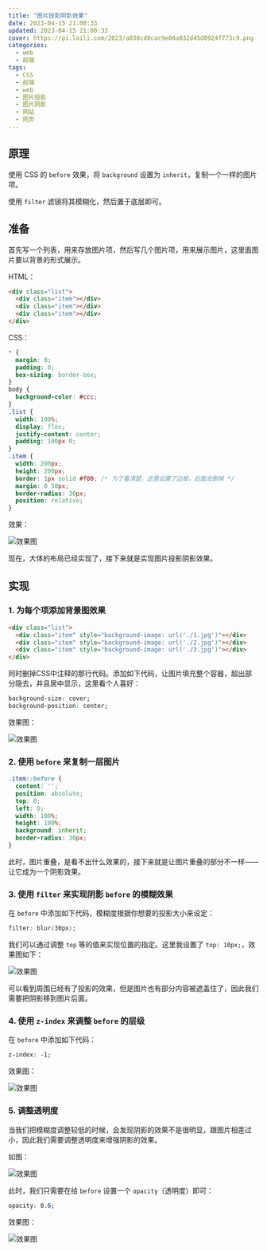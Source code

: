 ```yaml
---
title: "图片投影阴影效果"
date: 2023-04-15 21:00:33
updated: 2023-04-15 21:00:33
cover: https://pi.loili.com/2023/a038cd0cac9e04a032d45d0924f773c9.png
categories:
  - web
  - 前端
tags:
  - CSS
  - 前端
  - web
  - 图片投影
  - 图片阴影
  - 网站
  - 网页
---
```


## 原理

使用 CSS 的 `before` 效果，将 `background` 设置为 `inherit`，复制一个一样的图片项。

使用 `filter` 滤镜将其模糊化，然后置于底层即可。

## 准备

首先写一个列表，用来存放图片项，然后写几个图片项，用来展示图片，这里面图片要以背景的形式展示。

HTML：

```html
<div class="list">
  <div class="item"></div>
  <div class="item"></div>
  <div class="item"></div>
</div>
```

CSS：

```css
* {
  margin: 0;
  padding: 0;
  box-sizing: border-box;
}
body {
  background-color: #ccc;
}
.list {
  width: 100%;
  display: flex;
  justify-content: center;
  padding: 100px 0;
}
.item {
  width: 200px;
  height: 200px;
  border: 1px solid #f00; /* 为了看清楚，这里设置了边框，后面会删掉 */
  margin: 0 50px;
  border-radius: 30px;
  position: relative;
}
```

效果：

![效果图](https://pi.loili.com/2023/c20d37d53b87e4185b4827ffa5172acf.png)

现在，大体的布局已经实现了，接下来就是实现图片投影阴影效果。

## 实现

### 1. 为每个项添加背景图效果

```html
<div class="list">
  <div class="item" style="background-image: url('./1.jpg')"></div>
  <div class="item" style="background-image: url('./2.jpg')"></div>
  <div class="item" style="background-image: url('./3.jpg')"></div>
</div>
```

同时删掉CSS中注释的那行代码。添加如下代码，让图片填充整个容器，超出部分隐去，并且居中显示，这里看个人喜好：

```css
background-size: cover;
background-position: center;
```

效果图：

![效果图](https://pi.loili.com/2023/c7aab3aae61d1a86ba3abc61c9b6fcf8.png)

### 2. 使用 `before` 来复制一层图片

```css
.item::before {
  content: '';
  position: absolute;
  top: 0;
  left: 0;
  width: 100%;
  height: 100%;
  background: inherit;
  border-radius: 30px;
}
```

此时，图片重叠，是看不出什么效果的，接下来就是让图片重叠的部分不一样——让它成为一个阴影效果。

### 3. 使用 `filter` 来实现阴影 `before` 的模糊效果

在 `before` 中添加如下代码，模糊度根据你想要的投影大小来设定：

```css
filter: blur(30px);
```

我们可以通过调整 `top` 等的值来实现位置的指定。这里我设置了 `top: 10px;`，效果图如下：

![效果图](https://pi.loili.com/2023/27e1305286f9475b3138164de93b117f.png)

可以看到周围已经有了投影的效果，但是图片也有部分内容被遮盖住了，因此我们需要把阴影移到图片后面。

### 4. 使用 `z-index` 来调整 `before` 的层级

在 `before` 中添加如下代码：

```css
z-index: -1;
```

效果图：

![效果图](https://pi.loili.com/2023/a038cd0cac9e04a032d45d0924f773c9.png)

### 5. 调整透明度

当我们把模糊度调整较低的时候，会发现阴影的效果不是很明显，跟图片相差过小，因此我们需要调整透明度来增强阴影的效果。

如图：

![效果图](https://pi.loili.com/2023/cbe0f349f3540a626cab3c8bb46f12d1.png)

此时，我们只需要在给 `before` 设置一个 `opacity`（透明度）即可：

```css
opacity: 0.6;
```

效果图：

![效果图](https://pi.loili.com/2023/e458e69d94ffa6374e7aee8ca8319d54.png)